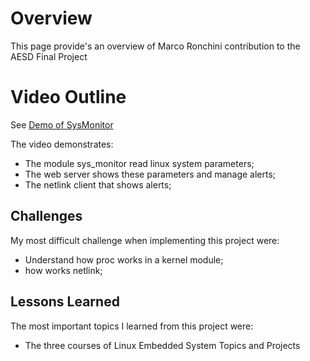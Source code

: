 # Overview

This page provide's an overview of Marco Ronchini contribution to the AESD Final Project <Projectname>

# Video Outline
See [Demo of SysMonitor](https://www.youtube.com/watch?v=MLRvk1I1FME)



The video demonstrates:
* The module sys_monitor read linux system parameters;
* The web server shows these parameters and manage alerts;
* The netlink client that shows alerts;

## Challenges
My most difficult challenge when implementing this project were:
* Understand how proc works in a kernel module;
* how works netlink;


## Lessons Learned
The most important topics I learned from this project were:
* The three courses of Linux Embedded System Topics and Projects



